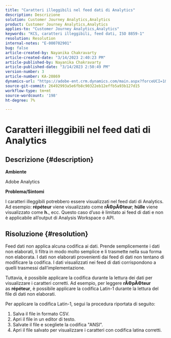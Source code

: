 ```yaml
---
title: "Caratteri illeggibili nel feed dati di Analytics"
description: Descrizione
solution: Customer Journey Analytics,Analytics
product: Customer Journey Analytics,Analytics
applies-to: "Customer Journey Analytics,Analytics"
keywords: "KCS, caratteri illeggibili, feed dati, ISO 8859-1"
resolution: Resolution
internal-notes: "E-000702901"
bug: false
article-created-by: Nayanika Chakravarty
article-created-date: "3/14/2023 2:40:23 PM"
article-published-by: Nayanika Chakravarty
article-published-date: "3/14/2023 2:50:49 PM"
version-number: 3
article-number: KA-20869
dynamics-url: "https://adobe-ent.crm.dynamics.com/main.aspx?forceUCI=1&pagetype=entityrecord&etn=knowledgearticle&id=635a4c26-76c2-ed11-83ff-6045bd006a22"
source-git-commit: 26492993a5e6fb8c90322eb12effb5a93b127d15
workflow-type: tm+mt
source-wordcount: '198'
ht-degree: 7%

---
```


# Caratteri illeggibili nel feed dati di Analytics

## Descrizione {#description}


<b>Ambiente</b>

Adobe Analytics

<b>Problema/Sintomi</b>

I caratteri illeggibili potrebbero essere visualizzati nel feed dati di Analytics. Ad esempio: <b>répéteur</b> viene visualizzato come <b>rÃ©pÃ©teur</b>; <b>hülle</b> viene visualizzato come <b>h.</b>, ecc. Questo caso d’uso è limitato ai feed di dati e non è applicabile all’output di Analysis Workspace o API.


## Risoluzione {#resolution}


Feed dati non applica alcuna codifica ai dati. Prende semplicemente i dati non elaborati, li filtra in modo molto semplice e li trasmette nella sua forma non elaborata. I dati non elaborati provenienti dai feed di dati non tentano di modificare la codifica. I dati visualizzati nei feed di dati corrispondono a quelli trasmessi dall’implementazione.

Tuttavia, è possibile applicare la codifica durante la lettura dei dati per visualizzare i caratteri corretti. Ad esempio, per leggere <b>rÃ©pÃ©teur</b> as <b>répéteur</b>, è possibile applicare la codifica Latin-1 durante la lettura del file di dati non elaborati.

Per applicare la codifica Latin-1, segui la procedura riportata di seguito:

1. Salva il file in formato CSV.
2. Apri il file  in un editor di testo.
3. Salvate il file e scegliete la codifica &quot;ANSI&quot;.
4. Apri il file salvato per visualizzare i caratteri con codifica latina corretti.


